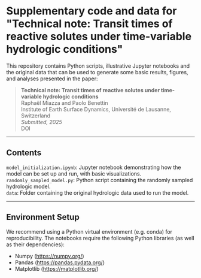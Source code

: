 # Supplementary code and data for "Technical note: Transit times of reactive solutes under time-variable hydrologic conditions"

This repository contains Python scripts, illustrative Jupyter notebooks and the original data that can be used to generate some basic results, figures, and analyses presented in the paper:

> **Technical note: Transit times of reactive solutes under time-variable hydrologic conditions**  
> Raphaël Miazza and Paolo Benettin  
> Institute of Earth Surface Dynamics, Université de Lausanne, Switzerland  
> _Submitted, 2025_  
> DOI

---

## Contents

`model_initialization.ipynb`: Jupyter notebook demonstrating how the model can be set up and run, with basic visualizations.  
`randomly_sampled_model.py`: Python script containing the randomly sampled hydrologic model.  
`data`: Folder containing the original hydrologic data used to run the model.

---

## Environment Setup

We recommend using a Python virtual environment (e.g. conda) for reproducibility. The notebooks require the following Python libraries (as well as their dependencies):
- Numpy (https://numpy.org/)
- Pandas (https://pandas.pydata.org/)
- Matplotlib (https://matplotlib.org/)
